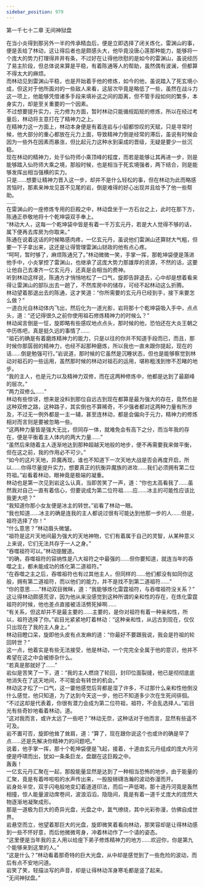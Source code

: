 ```yaml
---
sidebar_position: 979
---
```

 第一千七十二章 无间神狱盘


在当小炎得到那另外一半的传承精血后，便是立即选择了闭关炼化，雷渊山的事，便是丢给了林动，这让得后者也是颇感头大，他毕竟没唐心莲那种能力，能够将一个庞大的势力打理得井井有条，不过好在让得他欣慰的是如今的雷渊山，虽说经历了易主阶段，但总体说来算是平稳，有着陈通等人的帮助，虽然偶有波澜，但都算不得太大的麻烦。  
而林动见到雷渊山平稳，也是开始着手他的修炼，如今的他，虽说踏入了死玄境小成，但这对于他所面对的一些敌人来看，这层次毕竟是略低了一些，虽然在战斗力这一项上，他能够凭借诸多手段来填补这之间的距离，但不管手段如何的繁多，本身实力，却是至关重要的一个因素。  
不过想要提升实力，元力修为方面，暂时林动只能循规蹈矩的修炼，所以在经过考量后，林动将主意打在了精神力之上。  
在精神力这一方面上，林动本身便是有着连岩与小貂都惊叹的天赋，只是寻常时候，他大部分的重心都放在元力上面，导致精神力倒是经常的滞后，虽说有时候会因为一些外在因素而暴涨，但比起元力这种水到渠成的晋级，无疑是要少一丝沉稳。  
现在林动的精神力，处于仙符师小乘顶峰的程度，而若是能够让其再进一步，则是能够踏入仙符师大乘之境，那般时候，也是相当于死玄境强者，两下结合，则是能够发挥出相当强横的实力。  
只是……想要让精神力晋入这一步，却并不是什么轻松的事，但在林动为此而略感苦恼时，那素来神龙见首不见尾的岩，倒是难得的好心出现并且给予了他一些帮助。  
……  
在雷渊山的一座修炼专用的巨殿之中，林动盘坐于一方石台之上，此时在那下方，陈通正恭敬地将十个乾坤袋双手奉上。  
“林动大人，这每一个乾坤袋中皆是有着一千万玄元丹，若是大人觉得不够的话，属下便再去库房为你取来。”  
陈通在说着这话的时候略感肉疼，一亿玄元丹，虽说他们雷渊山还算财大气粗，但要一下子拿出来，这还是让得管理雷渊山财政的他有点心疼。  
“呵呵，暂时够了，麻烦陈通兄了。”林动微微一笑，手掌一挥，那乾坤袋便是落进他手中，小炎掌控了雷渊山，也继承了这庞大势力那雄厚的资源，不然的话，这要让他自己去凑齐一亿玄元丹，还真是会相当的费神。  
听到林动这样说，陈通方才悄悄地松了一口气，旋即告辞退去，心中却是想着看来得让雷渊山的部队出去一趟了，不然库房中的储存，可经不起林动这么折腾。  
林动望着那退出去的陈通，这才笑道：“你所需要的玄元丹已经到手，接下来要怎么做？”  
一道白光自林动体内飞出，然后化为一道光影，岩将那十个乾坤袋吸入手中，点点头，道：“还记得很久之前你使用祖石修炼精神力的时候么？”  
林动闻言倒是一怔，旋即略有些感叹地点点头，那时候的他，恐怕还在大炎王朝之中历练吧，真是挺久远的事情了……  
“祖石的确是有着磨炼精神力的能力，只是以往的你并不知道手段而已，而且，那时候你那孱弱的精神力，也经不起那种磨炼，所以我也一直未跟你提起，现在的话……倒是勉强可行。”岩说道，那时候的它虽然是沉睡状态，但也是能够察觉到林动对祖石的一些运用，虽然那时候的林动对祖石的运用，堪称粗浅到惨不忍睹的地步。  
“我的主人，也是元力以及精神力双修，而在这两种修炼中，他都是达到了最巅峰的层次。”  
“两力双修么……”  
林动有些惊讶，想来是没料到那位自远古到现在都算是最为强大的存在，竟然也是这种双修之路，这种路子，其实倒也不算稀奇，不少强者都对这两种力量有所涉及，不过无一例外都是一主一辅，甚至连林动，都是会偏向于元力，精神力的修炼相对而言则是要被忽略一些。  
“这两种力量皆是强大无比，但同存一体，就难免会有高下之分，而当年我的存在，便是平衡着主人体内的两大力量……”  
“虽然后来随着主人逐渐地达到那种超越天地般的地步，便不再需要我来做平衡，但在这之前，我的作用必不可少。”  
“如今的这片天地，异魔再现，谁也不知道下一次天地大战是否会再度开启，所以……你得尽量提升实力，想要真正的抗衡异魔族的进攻……我们必须拥有第二位符祖。”岩看着林动，眼神竟是极端的凝重。  
林动也是第一次见到岩这么认真，当即苦笑了一声，道：“你也太高看我了……虽然我对自己一直有着信心，但要说成为第二位符祖……应……冰主的可能性应该比我更大吧？”  
“我知道你那小女友便是冰主的转世。”岩看了林动一眼。  
“我也知道……冰主的确是连我的主人都说过很有可能达到他那一步的人……但是，祖符选择了你！”  
“什么意思？”林动眉头微皱。  
“祖符是这片天地间最为强大的天地神物，它们有着属于自己的灵智，从某种意义上来说，它们无法共存于一人之身。”  
“吞噬祖符可以。”林动提醒道。  
“的确，吞噬祖符的容纳性是八大祖符之中最强的……但你要知道，就连当年的吞噬之主，都未能成功的炼化第二道祖符。”  
“在吞噬之主之后，吞噬祖符也有过其他主人，但同样的……他们都没有如同你这般，拥有第二道祖符，而以他们的能力，并不是找不到第二道祖符……”  
“你的意思……”林动双目微眯，道：“我能够炼化雷霆祖符，与吞噬祖符没关系？”  
这让得林动颇感荒谬，因为他从来没感觉到这种所谓的亲和性的存在，在炼化雷霆祖符的时候，他也差点直接被活活劈死掉啊……  
“有关系，但这却并不是最主要的……主要的，是你对祖符有着一种亲和性，所以，祖符选择了你。”岩目光紧紧地盯着林动：“这种亲和性，从远古到现在，仅仅只出现在了我的主人身上。”  
林动目瞪口呆，旋即他头皮有点发麻的道：“你最好不要跟我说，我会是符祖的轮回转世？”  
这一点，他着实是有些无法接受，他是林动，一个完完全全属于他的意识，他并不希望在这之中会被掺杂什么。  
“若真是那就好了……”  
岩似是苦笑了一下，道：“我的主人燃烧了轮回，封印位面裂缝，他已是彻彻底底地消失在了这天地间，不可能会有转世的机会。”  
林动这才松了一口气，这一霎他感觉后背都是湿了许多，不过那什么亲和性他倒没什么感觉，他只知道，为了达到今天这一步，他已不知道多少次在生死间徘徊。  
“不过这却是代表着，你很有潜力会成为第二位符祖，祖符，不会乱选择人。”岩目光有些奇妙地看着林动，道。  
“这对我而言，或许太远了一些吧？”林动无奈，这种话对于他而言，显然有些遥不可及。  
岩不置可否，旋即他耸了耸肩，道：“算了，现在跟你说这个也或许的确是早了点……还是先解决你精神力的问题吧。”  
说着，他手掌一挥，那十个乾坤袋便是飞起，接着，十道由玄元丹组成的庞大丹河便是呼啸而出，犹如一条条巨龙，盘踞在这巨殿之中。  
轰轰！  
一亿玄元丹汇聚在一起，那股能量显然是达到了一种相当恐怖的地步，由于能量的汇聚，竟是有着哗啦啦的水声传出来，一股股磅礴浩瀚的波动弥漫而开。  
岩身处半空，双手闪电般地变幻着道道印法，而后一声低喝，那十道丹河竟是轰然相撞，惊人能量波动席卷间，波浪滔滔，隐隐间，竟是有着一道千丈庞大的庞然大物逐渐地凝聚成形。  
那是一道极为巨大的奇异光盘，光盘之中，氲气缭绕，其中光彩弥漫，仿佛自成世界。  
岩悬空而立，他望着那巨大的光盘，旋即微笑着看向林动，那笑容却是让得林动感到一些不怀好意，而后他微微弯身，冲着林动作了一个请的姿态。  
“这里便是当年我的主人用以给座下弟子修炼精神力的地方……欢迎你，你是第九个能够来到这里的人。”  
“这是什么？”林动看着那奇特的巨大光盘，从中却是感觉到了一些危险的波动，而后有点不安地问道。  
岩笑了笑，轻描淡写的声音，却是让得林动浑身寒毛都是竖了起来。  
“无间神狱盘。”  
  
  
